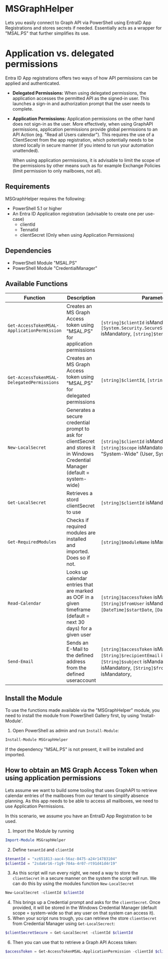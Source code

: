 # MSGraphHelper
Lets you easily connect to Graph API via PowerShell using EntraID App Registrations and stores secrets if needed.
Essentially acts as a wrapper for "MSAL.PS" that further simplifies its use.

# Application vs. delegated permissions
Entra ID App registrations offers two ways of how API permissions can be applied and authenticated.
- **Delegated Permissions:**
  When using delegated permissions, the application accesses the permitted API as the signed-in user. This launches a sign-in and authorization prompt that the user needs to complete.
  
- **Application Permissions:**
  Application permissions on the other hand does not sign-in as the user. More effectively, when using GraphAPI permissions, application permissions provide global permissions to an API Action (eg. "Read all Users calendar"). This requires the use of a ClientSecret from the app registration, which potentially needs to be stored locally in secure manner (if you intend to run your automation unattended).

  When using application permissions, it is advisable to limit the scope of the permissions by other means such as for example Exchange Policies (limit permission to only mailboxes, not all).

## Requirements
MSGraphHelper requires the following:
- PowerShell 5.1 or higher
- An Entra ID Application registration (advisable to create one per use-case)
  - clientId
  - TennatId
  - clientSecret (Only when using Application Permissions)
 
## Dependencies 
- PowerShell Module "MSAL.PS"
- PowerShell Module "CredentialManager"

## Available Functions
| Function      | Description | Parameters |
| ------------- | ------------- |------------- |
|  `Get-AccessTokenMSAL-ApplicationPermission`  | 	Creates an MS Graph Access token using "MSAL.PS" for application permissions | `[string]$clientId` isMandatory, `[System.Security.SecureString]$clientSecret` isMandatory, `[string]$tenantId` is Mandatory  |
| `Get-AccessTokenMSAL-DelegatedPermissions` 	 | 	Creates an MS Graph Access token using "MSAL.PS" for delegated permissions | `[string]$clientId`, `[string]$tenantId`  |
| `New-LocalSecret`  | 		Generates a secure credential prompt to ask for clientSecret and stores it in Windows Credential Manager (default = system-wide)  | `[string]$clientId` isMandatory, `[string]$scope` isMandatory defaultScope = "System-Wide" (User, System-Wide)   |
| `Get-LocalSecret`  | Retrieves a stord clientSecret to use	| `[string]$clientId` isMandatory, |
| `Get-RequiredModules`  | Checks if required modules are installed and imported. Does so if not. | `[string]$moduleName` isMandatory,  |
| `Read-Calendar`  | Looks up calendar entries that are marked as OOF in a given timeframe (default = next 30 days) for a given user | `[string]$accessToken` isMandatory, `[String]$fromUser` isMandatory, `[DateTime]$startDate`, `[DateTime]$endDate`  |
| `Send-Email`  | Sends an E-Mail to the defined address from the defined useraccount | `[string]$accessToken` isMandatory, `[String]$recipientEmail` isMandatory, `[String]$subject` isMandatory, `[String]$body` isMandatory, `[String]$fromUserIdOrUpn` isMandatory,  |




## Install the Module
To use the functions made available via the "MSGraphHelper" module, you need to install the module from PowerShell Gallery first, by using 'Install-Module'.

1. Open PowerShell as admin and run `Install-Module`:
  ```powershell
  Install-Module MSGraphHelper
  ```
  If the dependency "MSAL.PS" is not present, it will be installed and imported.

## How to obtain an MS Graph Access Token when using application permissions
Lets assume we want to build some tooling that uses GraphAPI to retrieve calendar entries of the mailboxes from our tenant to simplify absence planning.
As this app needs to be able to access all mailboxes, we need to use Application Permissions.

In this scenario, we assume you have an EntraID App Registration to be used.

1. Import the Module by running 
  ```powershell
  Import-Module MSGraphHelper
  ```
2. Define `tenantId` and `clientId`
  ```powershell
$tenantId = "xz651813-aac4-56az-8475-a24r14783104"
$clientId = "2sda6r16-r1g9-784a-4r07-rt91d41d4r19" 
  ```
3. As this script will run every night, we need a way to store the `clientSecret` in a secure manner on the system the script will run. We can do this by using the modules function `New-LocalSecret`
  ```powershell
  New-LocalSecret -clientId $clientId
   ```
4. This brings up a Credential prompt and asks for the `clientSecret`. Once provided, it will be stored in the Windows Credential Manager (default scope = system-wide so that any user on that system can access it).
5. When your script runs trough, you can retrieve the store `clientSecret` from Credential Manager using `Get-LocalSecrect`:
  ```powershell
  $clientSecretSecure = Get-LocalSecret -clientId $clientId
   ```
6. Then you can use that to retrieve a Graph API Access token:
  ```powershell
  $accessToken = Get-AccessTokenMSAL-ApplicationPermission -clientId $clientId -clientSecret $clientSecretSecure -tenantId $tenantId
   ```
